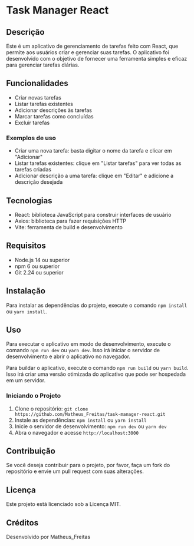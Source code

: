 # Task Manager React

## Descrição

Este é um aplicativo de gerenciamento de tarefas feito com React, que permite aos usuários criar e gerenciar suas tarefas. O aplicativo foi desenvolvido com o objetivo de fornecer uma ferramenta simples e eficaz para gerenciar tarefas diárias.

## Funcionalidades

* Criar novas tarefas
* Listar tarefas existentes
* Adicionar descrições às tarefas
* Marcar tarefas como concluídas
* Excluir tarefas

### Exemplos de uso

* Criar uma nova tarefa: basta digitar o nome da tarefa e clicar em "Adicionar"
* Listar tarefas existentes: clique em "Listar tarefas" para ver todas as tarefas criadas
* Adicionar descrição a uma tarefa: clique em "Editar" e adicione a descrição desejada

## Tecnologias

* React: biblioteca JavaScript para construir interfaces de usuário
* Axios: biblioteca para fazer requisições HTTP
* Vite: ferramenta de build e desenvolvimento

## Requisitos

* Node.js 14 ou superior
* npm 6 ou superior
* Git 2.24 ou superior

## Instalação

Para instalar as dependências do projeto, execute o comando `npm install` ou `yarn install`.

## Uso

Para executar o aplicativo em modo de desenvolvimento, execute o comando `npm run dev` ou `yarn dev`. Isso irá iniciar o servidor de desenvolvimento e abrir o aplicativo no navegador.

Para buildar o aplicativo, execute o comando `npm run build` ou `yarn build`. Isso irá criar uma versão otimizada do aplicativo que pode ser hospedada em um servidor.

### Iniciando o Projeto

1. Clone o repositório: `git clone https://github.com/Matheus_Freitas/task-manager-react.git`
2. Instale as dependências: `npm install` ou `yarn install`
3. Inicie o servidor de desenvolvimento: `npm run dev` ou `yarn dev`
4. Abra o navegador e acesse `http://localhost:3000`

## Contribuição

Se você deseja contribuir para o projeto, por favor, faça um fork do repositório e envie um pull request com suas alterações.

## Licença

Este projeto está licenciado sob a Licença MIT.

## Créditos

Desenvolvido por Matheus_Freitas
